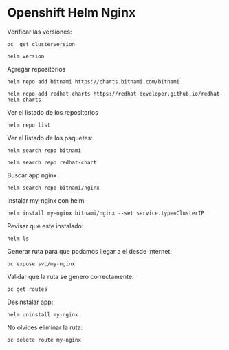 # Openshift Helm Nginx

Verificar las versiones:

```oc  get clusterversion```

```helm version```

Agregar repositorios

```helm repo add bitnami https://charts.bitnami.com/bitnami```

```helm repo add redhat-charts https://redhat-developer.github.io/redhat-helm-charts```

Ver el listado de los repositorios 

```helm repo list```

Ver el listado de los paquetes:

```helm search repo bitnami```

```helm search repo redhat-chart```

Buscar app nginx

```helm search repo bitnami/nginx```

Instalar my-nginx con helm

```helm install my-nginx bitnami/nginx --set service.type=ClusterIP```

Revisar que este instalado:

```helm ls```

Generar ruta para que podamos llegar a el desde internet:

```oc expose svc/my-nginx```

Validar que la ruta se genero correctamente:

```oc get routes```

Desinstalar app:

```helm uninstall my-nginx```

No olvides eliminar la ruta:

```oc delete route my-nginx```



